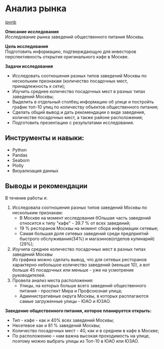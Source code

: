 # Анализ рынка

[ipynb](https://github.com/AnastasiyaVRd/Portfolio-RU/blob/main/Market%20analysis/market%20analysis.ipynb)

**Описание исследования**   
Исследование рынка заведений общественного питания Москвы.

**Цель исследования**   
Подготовить информацию, подтверждающую для инвесторов перспективность открытия оригинального кафе в Москве.

**Задачи исследования** 
- Исследовать соотношения разных типов заведений Москвы по нескольким признакам (количество посадочных мест, принадлежность к сети);   
- Изучить среднее количество посадочных мест в разных типах заведений Москвы;   
- Выделить в отдельный столбец информацию об улице и постройть график топ-10 улиц по количеству объектов общественного питания;  
- Сделать общий вывод и дать рекомендации о виде заведения, количестве посадочных мест, а также районе расположения;   
- Подготовить презентацию с результатами исследования.

## Инструменты и навыки: ##
* Python
* Pandas
* Seaborn
* Plotly
* Визуализация данных

## Выводы и рекомендации ##

В течение работы я: 

1. Исследовала соотношения разных типов заведений Москвы по нескольким признакам:   
   - В Москве на момент исследования бОльшая часть заведений относится к типу "кафе" - 39.7 % от всех заведений;
   - 19 % ресторанов Москвы на момент сбора информации сетевые;   
   - Самая большая доля сетевых заведений среди предприятий быстрого обслуживания(34%) и магазинов(отделов кулинарий)(29%);
2. Изучила среднее количество посадочных мест в разных типах заведений Москвы   
Из графика можно сделать вывод, что для сетевых ресторанов характерно небольшое количество заведений (меньше 10), а вот больше 45 посадочных или меньше - уже на усмотрение руководителей. 
3. Провела анализ места расположения:   
   - Улицы, на которых больше всего заведений общественного питания - проспект Мира и Профсоюзная улица;
   - Административные округа Москвы, в которых расплагаются самые загруженные улицы - ЮАО и ЮЗАО.

**Заведение общественного питания, которое планируется открыть:**   

- Тип - кафе - как и 40% всех заведений Москвы;   
- Несетевое как и 81 % заведений Москвы;   
- Количество посадочных мест - 40, как и в среднем в кафе в Москве;   
- По расположению – нам важна высокая проходимость на улице, поэтому можно выбрать улицы из Топ-10 в ЮАО или ЮЗАО.
